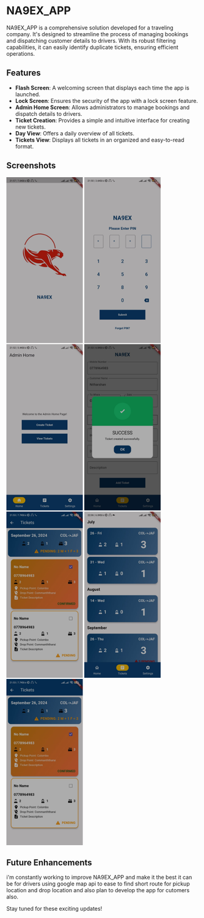 # NA9EX_APP

NA9EX_APP is a comprehensive solution developed for a traveling company. It's designed to streamline the process of managing bookings and dispatching customer details to drivers. With its robust filtering capabilities, it can easily identify duplicate tickets, ensuring efficient operations.

## Features

- **Flash Screen**: A welcoming screen that displays each time the app is launched.
- **Lock Screen**: Ensures the security of the app with a lock screen feature.
- **Admin Home Screen**: Allows administrators to manage bookings and dispatch details to drivers.
- **Ticket Creation**: Provides a simple and intuitive interface for creating new tickets.
- **Day View**: Offers a daily overview of all tickets.
- **Tickets View**: Displays all tickets in an organized and easy-to-read format.

## Screenshots

<img src="/screenshots/flashscreen.jpeg" width="200">
<img src="/screenshots/lockscreen.jpeg" width="200">
<img src="/screenshots/AdminHomescreen.jpeg" width="200">
<img src="/screenshots/Ticket create.jpeg" width="200">
<img src="/screenshots/Day View.jpeg" width="200">
<img src="/screenshots/Tickets View.jpeg" width="200">
<img src="/screenshots/Day View.jpeg" width="200">

## Future Enhancements

i'm constantly working to improve NA9EX_APP and make it the best it can be for drivers using google map api to ease to find short route for pickup location and drop location and also plan to develop the app for cutomers also.

Stay tuned for these exciting updates!
